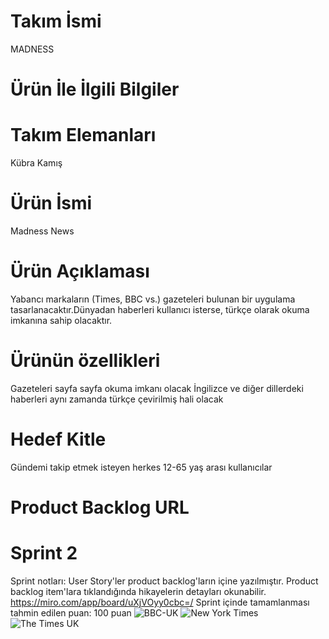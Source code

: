 # Takım İsmi
MADNESS
# Ürün İle İlgili Bilgiler
# Takım Elemanları
Kübra Kamış
# Ürün İsmi
Madness News
# Ürün Açıklaması
Yabancı markaların (Times, BBC vs.) gazeteleri bulunan bir uygulama tasarlanacaktır.Dünyadan haberleri kullanıcı isterse, türkçe olarak okuma imkanına sahip olacaktır.
# Ürünün özellikleri
Gazeteleri sayfa sayfa okuma imkanı olacak
İngilizce ve diğer dillerdeki haberleri aynı zamanda türkçe çevirilmiş hali olacak
# Hedef Kitle
Gündemi takip etmek isteyen herkes
12-65 yaş arası kullanıcılar
# Product Backlog URL

# Sprint 2
Sprint notları: User Story'ler product backlog'ların içine yazılmıştır. Product backlog item'lara tıklandığında hikayelerin detayları okunabilir. 
https://miro.com/app/board/uXjVOyy0cbc=/
Sprint içinde tamamlanması tahmin edilen puan: 100 puan
![BBC-UK](https://user-images.githubusercontent.com/105654541/169798800-8c4efacb-701b-49d0-8b9d-1ad29930fd09.PNG)
![New York Times](https://user-images.githubusercontent.com/105654541/169798807-440d1111-c46c-4833-87d2-3ccc3b303c83.PNG)
![The Times UK](https://user-images.githubusercontent.com/105654541/169798814-e47b9ef6-8698-4f62-8b2c-76ca69714b63.PNG)
